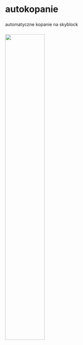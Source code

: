 <h1 align="left">autokopanie</h1>

###

<p align="left">automatyczne kopanie na skyblock</p>

###

[<img src="https://i.ytimg.com/vi/s9Z3ajgFyPc/maxresdefault.jpg" width="50%">](https://www.youtube.com/watch?v=s9Z3ajgFyPc"yt")
